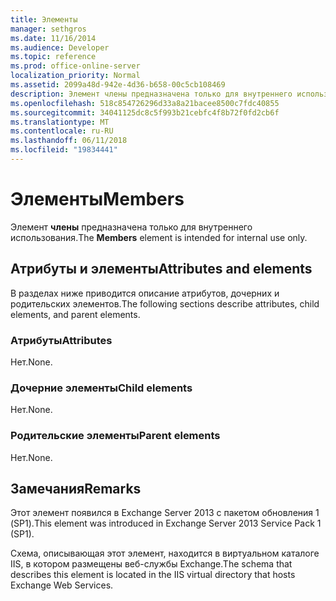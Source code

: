 ```yaml
---
title: Элементы
manager: sethgros
ms.date: 11/16/2014
ms.audience: Developer
ms.topic: reference
ms.prod: office-online-server
localization_priority: Normal
ms.assetid: 2099a48d-942e-4d36-b658-00c5cb108469
description: Элемент члены предназначена только для внутреннего использования.
ms.openlocfilehash: 518c854726296d33a8a21bacee8500c7fdc40855
ms.sourcegitcommit: 34041125dc8c5f993b21cebfc4f8b72f0fd2cb6f
ms.translationtype: MT
ms.contentlocale: ru-RU
ms.lasthandoff: 06/11/2018
ms.locfileid: "19834441"
---
```

# <a name="members"></a><span data-ttu-id="ef6bb-103">Элементы</span><span class="sxs-lookup"><span data-stu-id="ef6bb-103">Members</span></span>

<span data-ttu-id="ef6bb-104">Элемент **члены** предназначена только для внутреннего использования.</span><span class="sxs-lookup"><span data-stu-id="ef6bb-104">The **Members** element is intended for internal use only.</span></span> 

## <a name="attributes-and-elements"></a><span data-ttu-id="ef6bb-105">Атрибуты и элементы</span><span class="sxs-lookup"><span data-stu-id="ef6bb-105">Attributes and elements</span></span>

<span data-ttu-id="ef6bb-106">В разделах ниже приводится описание атрибутов, дочерних и родительских элементов.</span><span class="sxs-lookup"><span data-stu-id="ef6bb-106">The following sections describe attributes, child elements, and parent elements.</span></span>
  
### <a name="attributes"></a><span data-ttu-id="ef6bb-107">Атрибуты</span><span class="sxs-lookup"><span data-stu-id="ef6bb-107">Attributes</span></span>

<span data-ttu-id="ef6bb-108">Нет.</span><span class="sxs-lookup"><span data-stu-id="ef6bb-108">None.</span></span>
  
### <a name="child-elements"></a><span data-ttu-id="ef6bb-109">Дочерние элементы</span><span class="sxs-lookup"><span data-stu-id="ef6bb-109">Child elements</span></span>

<span data-ttu-id="ef6bb-110">Нет.</span><span class="sxs-lookup"><span data-stu-id="ef6bb-110">None.</span></span>
  
### <a name="parent-elements"></a><span data-ttu-id="ef6bb-111">Родительские элементы</span><span class="sxs-lookup"><span data-stu-id="ef6bb-111">Parent elements</span></span>

<span data-ttu-id="ef6bb-112">Нет.</span><span class="sxs-lookup"><span data-stu-id="ef6bb-112">None.</span></span>
  
## <a name="remarks"></a><span data-ttu-id="ef6bb-113">Замечания</span><span class="sxs-lookup"><span data-stu-id="ef6bb-113">Remarks</span></span>

<span data-ttu-id="ef6bb-114">Этот элемент появился в Exchange Server 2013 с пакетом обновления 1 (SP1).</span><span class="sxs-lookup"><span data-stu-id="ef6bb-114">This element was introduced in Exchange Server 2013 Service Pack 1 (SP1).</span></span>
  
<span data-ttu-id="ef6bb-115">Схема, описывающая этот элемент, находится в виртуальном каталоге IIS, в котором размещены веб-службы Exchange.</span><span class="sxs-lookup"><span data-stu-id="ef6bb-115">The schema that describes this element is located in the IIS virtual directory that hosts Exchange Web Services.</span></span>
  

